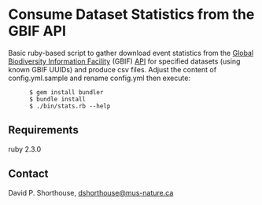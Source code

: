 Consume Dataset Statistics from the GBIF API
============================================

Basic ruby-based script to gather download event statistics from the [Global Biodiversity Information Facility](http://www.gbif.org/) (GBIF) [API](http://www.gbif.org/developer/summary) for specified datasets (using known GBIF UUIDs) and produce csv files. Adjust the content of config.yml.sample and rename config.yml then execute:

          $ gem install bundler
          $ bundle install
          $ ./bin/stats.rb --help

Requirements
------------
ruby 2.3.0

Contact
-------
David P. Shorthouse, <dshorthouse@mus-nature.ca>